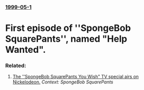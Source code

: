 ### [1999-05-1](/news/1999/05/1/index.md)

#  First episode of ''SpongeBob SquarePants'', named "Help Wanted".




### Related:

1. [ The ''SpongeBob SquarePants You Wish" TV special airs on Nickelodeon.](/news/2001/03/7/the-spongebob-squarepants-you-wish-tv-special-airs-on-nickelodeon.md) _Context: SpongeBob SquarePants_
